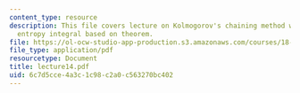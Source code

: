 ```yaml
---
content_type: resource
description: This file covers lecture on Kolmogorov's chaining method with Dudley's
  entropy integral based on theorem.
file: https://ol-ocw-studio-app-production.s3.amazonaws.com/courses/18-465-topics-in-statistics-statistical-learning-theory-spring-2007/6c7d5cce4a3c1c98c2a0c563270bc402_lecture14.pdf
file_type: application/pdf
resourcetype: Document
title: lecture14.pdf
uid: 6c7d5cce-4a3c-1c98-c2a0-c563270bc402
---
```

